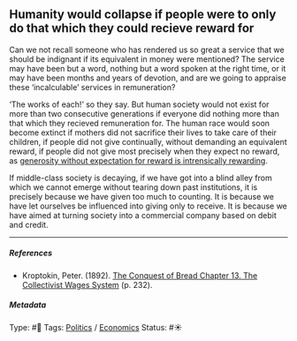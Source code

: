 ## Humanity would collapse if people were to only do that which they could recieve reward for

Can we not recall someone who has rendered us so great a service that we should be indignant if its equivalent in money were mentioned? The service may have been but a word, nothing but a word spoken at the right time, or it may have been months and years of devotion, and are we going to appraise these ‘incalculable’ services in remuneration? 

‘The works of each!’ so they say. But human society would not exist for more than two consecutive generations if everyone did nothing more than that which they recieved remuneration for. The human race would soon become extinct if mothers did not sacrifice their lives to take care of their children, if people did not give continually, without demanding an equivalent reward, if people did not give most precisely when they expect no reward, as [generosity without expectation for reward is intrensically rewarding](Generosity%20without%20expectation%20for%20reward%20is%20intrensically%20rewarding.md).

If middle-class society is decaying, if we have got into a blind alley from which we cannot emerge without tearing down past institutions, it is precisely because we have given too much to counting. It is because we have let ourselves be influenced into giving only to receive. It is because we have aimed at turning society into a commercial company based on debit and credit.

---

##### References

* Kroptokin, Peter. (1892). [The Conquest of Bread Chapter 13. The Collectivist Wages System](The%20Conquest%20of%20Bread%20Chapter%2013.%20The%20Collectivist%20Wages%20System.md) (p. 232).

##### Metadata

Type: #🔴 
Tags: [Politics](Politics.md) / [Economics]() 
Status: #☀️ 
